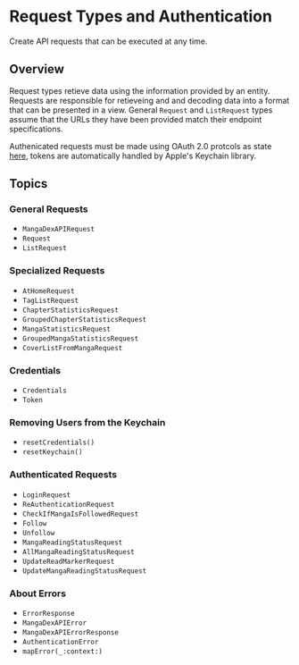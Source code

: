 # Request Types and Authentication

Create API requests that can be executed at any time.

## Overview

Request types retieve data using the information provided by an entity. Requests are responsible for retieveing and and decoding data into a format that can be presented in a view. General ``Request`` and ``ListRequest`` types assume that the URLs they have been provided match their endpoint specifications. 

Authenicated requests must be made using OAuth 2.0 protcols as state [here](https://api.mangadex.org/docs/02-authentication/), tokens are automatically handled by Apple's Keychain library.

## Topics

### General Requests

- ``MangaDexAPIRequest``
- ``Request``
- ``ListRequest``

### Specialized Requests

- ``AtHomeRequest``
- ``TagListRequest``
- ``ChapterStatisticsRequest``
- ``GroupedChapterStatisticsRequest``
- ``MangaStatisticsRequest``
- ``GroupedMangaStatisticsRequest``
- ``CoverListFromMangaRequest``

### Credentials

- ``Credentials``
- ``Token``

### Removing Users from the Keychain
- ``resetCredentials()``
- ``resetKeychain()``

### Authenticated Requests

- ``LoginRequest``
- ``ReAuthenticationRequest``
- ``CheckIfMangaIsFollowedRequest``
- ``Follow``
- ``Unfollow``
- ``MangaReadingStatusRequest``
- ``AllMangaReadingStatusRequest``
- ``UpdateReadMarkerRequest``
- ``UpdateMangaReadingStatusRequest``

### About Errors

- ``ErrorResponse``
- ``MangaDexAPIError``
- ``MangaDexAPIErrorResponse``
- ``AuthenticationError``
- ``mapError(_:context:)``

